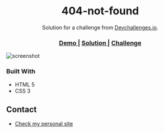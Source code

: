 <!-- Please update value in the {}  -->

<h1 align="center">404-not-found</h1>

<div align="center">
   Solution for a challenge from  <a href="http://devchallenges.io" target="_blank">Devchallenges.io</a>.
</div>

<div align="center">
  <h3>
    <a href="https://four04-not-found.herokuapp.com">
      Demo
    </a>
    <span> | </span>
    <a href="https://{your-url-to-the-solution}">
      Solution
    </a>
    <span> | </span>
    <a href="https://devchallenges.io/challenges/wBunSb7FPrIepJZAg0sY">
      Challenge
    </a>
  </h3>
</div>

![screenshot](https://i.ibb.co/kB7qsQR/Captura-de-Pantalla-2021-04-29-a-la-s-19-49-39.png)

<!--

https://four04-not-found.herokuapp.com link

https://i.ibb.co/5FNNMTv/Captura-de-Pantalla-2021-04-29-a-la-s-19-53-08.png mobile

## Table of Contents

- [Overview](#overview)
- [Built With](#built-with)
- [Features](#features)
- [Contact](#contact)
- [Acknowledgements](#acknowledgements)
## Overview

-->
### Built With

- HTML 5
- CSS 3

<!--
## Features

This application/site was created as a submission to a [DevChallenges](https://devchallenges.io/challenges) challenge. The [challenge](https://devchallenges.io/challenges/wBunSb7FPrIepJZAg0sY) was to build an application to complete the given user stories.


## Acknowledgements

- [Steps to replicate a design with only HTML and CSS](https://devchallenges-blogs.web.app/how-to-replicate-design/)
- [Marked - a markdown parser](https://github.com/chjj/marked)

-->

## Contact

- [Check my personal site](https://{augustocarmona.github.io})

<!-- TABLE OF CONTENTS -->
<!-- OVERVIEW -->
<!-- This section should list any major frameworks that you built your project using. Here are a few examples.-->
<!-- List the features of your application or follow the template. Don't share the figma file here :) -->
<!-- This section should list any articles or add-ons/plugins that helps you to complete the project. This is optional but it will help you in the future. For exmpale -->
